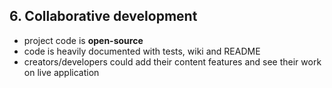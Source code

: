 ## 6. **Collaborative development**

* project code is **open-source**
* code is heavily documented with tests, wiki and README
* creators/developers could add their content features and see their work on live application